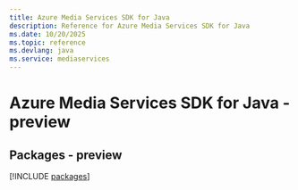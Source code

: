```yaml
---
title: Azure Media Services SDK for Java
description: Reference for Azure Media Services SDK for Java
ms.date: 10/20/2025
ms.topic: reference
ms.devlang: java
ms.service: mediaservices
---
```

# Azure Media Services SDK for Java - preview
## Packages - preview
[!INCLUDE [packages](media-services-index.md)]